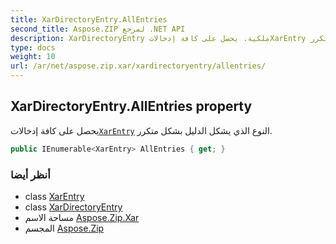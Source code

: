 ```yaml
---
title: XarDirectoryEntry.AllEntries
second_title: Aspose.ZIP لمرجع .NET API
description: XarDirectoryEntry ملكية. يحصل على كافة إدخالاتXarEntry النوع الذي يشكل الدليل بشكل متكرر.
type: docs
weight: 10
url: /ar/net/aspose.zip.xar/xardirectoryentry/allentries/
---
```

## XarDirectoryEntry.AllEntries property

يحصل على كافة إدخالات[`XarEntry`](../../xarentry/) النوع الذي يشكل الدليل بشكل متكرر.

```csharp
public IEnumerable<XarEntry> AllEntries { get; }
```

### أنظر أيضا

* class [XarEntry](../../xarentry/)
* class [XarDirectoryEntry](../)
* مساحة الاسم [Aspose.Zip.Xar](../../xardirectoryentry/)
* المجسم [Aspose.Zip](../../../)


